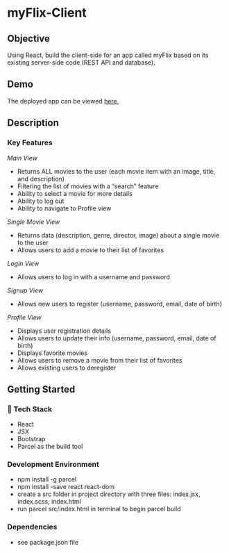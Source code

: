 # myFlix-Client

## Objective

Using React, build the client-side for an app called myFlix based on its
existing server-side code (REST API and database).

## Demo

The deployed app can be viewed [here.](https://shivg90-myflix-movie-app.netlify.app/login)

## Description

### Key Features

_Main View_

- Returns ALL movies to the user (each movie item with an image, title, and description)
- Filtering the list of movies with a “search” feature
- Ability to select a movie for more details
- Ability to log out
- Ability to navigate to Profile view

_Single Movie View_

- Returns data (description, genre, director, image) about a single movie to the user
- Allows users to add a movie to their list of favorites

_Login View_

- Allows users to log in with a username and password

_Signup View_

- Allows new users to register (username, password, email, date of birth)

_Profile View_

- Displays user registration details
- Allows users to update their info (username, password, email, date of birth)
- Displays favorite movies
- Allows users to remove a movie from their list of favorites
- Allows existing users to deregister

## Getting Started

### 🚀 Tech Stack

- React
- JSX
- Bootstrap
- Parcel as the build tool

### Development Environment

- npm install -g parcel
- npm install -save react react-dom
- create a src folder in project directory with three files: index.jsx, index.scss, index.html
- run parcel src/index.html in terminal to begin parcel build

### Dependencies

- see package.json file


